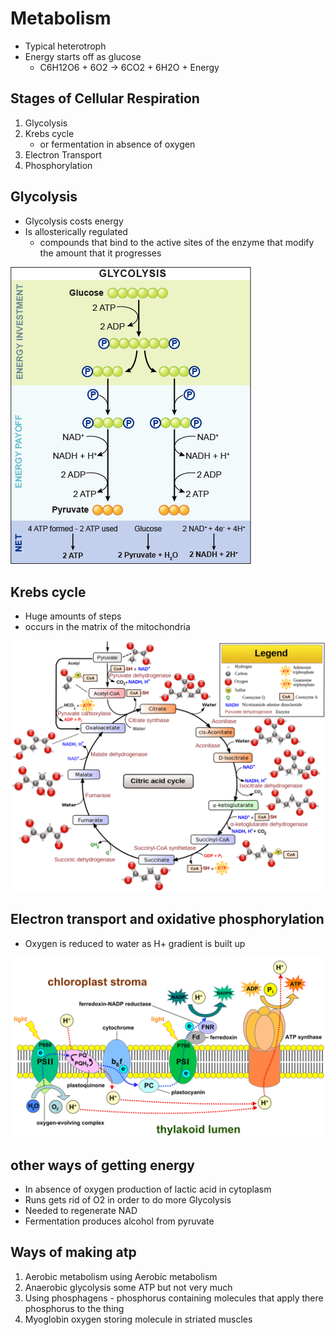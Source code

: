 # Metabolism

+ Typical heterotroph
+ Energy starts off as glucose
    + C6H12O6 + 6O2 -> 6CO2 + 6H2O + Energy

## Stages of Cellular Respiration
1. Glycolysis
2. Krebs cycle
    + or fermentation in absence of oxygen
3. Electron Transport
4. Phosphorylation

## Glycolysis
+ Glycolysis costs energy
+ Is allosterically regulated
    + compounds that bind to the active sites of the enzyme that modify the
      amount that it progresses

![Glycolysis Diagram](img/glycolysis.png)

## Krebs cycle
+ Huge amounts of steps
+ occurs in the matrix of the mitochondria

![Krebs Cycle](img/krebs-cycle.png)

## Electron transport and oxidative phosphorylation
+ Oxygen is reduced to water as H+ gradient is built up

![ETC](img/electron-transport-chain.png)

## other ways of getting energy
+ In absence of oxygen production of lactic acid in cytoplasm
+ Runs gets rid of O2 in order to do more Glycolysis 
+ Needed to regenerate NAD
+ Fermentation produces alcohol from pyruvate

## Ways of making atp
1. Aerobic metabolism using Aerobic metabolism
2. Anaerobic glycolysis some ATP but not very much
3. Using phosphagens - phosphorus containing molecules that apply there
   phosphorus to the thing
4. Myoglobin oxygen storing molecule in striated muscles


